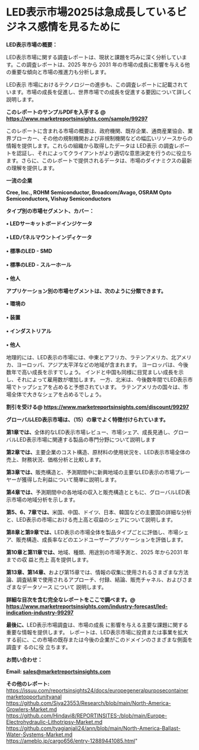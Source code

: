 # LED表示市場2025は急成長しているビジネス感情を見るために

<strong><b>LED表示市場の概要：</b></strong>

LED表示市場に関する調査レポートは、現状と課題を巧みに深く分析しています。この調査レポートは、2025 年から 2031 年の市場の成長に影響を与える他の重要な傾向と市場の推進力も分析します。

LED表示 市場におけるテクノロジーの進歩も、この調査レポートに記載されています。市場の成長を促進し、世界市場での成長を促進する要因について詳しく説明します。

<strong>このレポートのサンプルPDFを入手する @ <a href=https://www.marketreportsinsights.com/sample/99297>https://www.marketreportsinsights.com/sample/99297</a></strong>

このレポートに含まれる市場の概要は、政府機関、既存企業、通商産業協会、業界ブローカー、その他の規制機関および非規制機関などの幅広いリソースからの情報を提供します。これらの組織から取得したデータは LED表示 の調査レポートを認証し、それによってクライアントがより適切な意思決定を行うのに役立ちます。さらに、このレポートで提供されるデータは、市場のダイナミクスの最新の理解を提供します。

<strong>一流の企業</strong>

<strong><b>Cree, Inc., ROHM Semiconductor, Broadcom/Avago, OSRAM Opto Semiconductors, Vishay Semiconductors</b></strong>

<strong><b>タイプ別の市場セグメント、カバー：</b></strong>

<strong>• LEDサーキットボードインジケータ<br><br>• LEDパネルマウントインディケータ<br><br>• 標準のLED - SMD<br><br>• 標準のLED - スルーホール<br><br>• 他人</strong>

<strong><b>アプリケーション別の市場セグメントは、次のように分類できます。</b></strong>

<strong>• 環境の<br><br>• 装置<br><br>• インダストリアル<br><br>• 他人</strong>

 地理的には、LED表示の市場には、中東とアフリカ、ラテンアメリカ、北アメリカ、ヨーロッパ、アジア太平洋などの地域が含まれます。 ヨーロッパは、今後数年で高い成長を示すでしょう。 インドと中国も同様に目覚ましい成長を示し、それによって雇用数が増加します。 一方、北米は、今後数年間でLED表示市場でトップシェアを占めると予想されています。 ラテンアメリカの国々は、市場全体で大きなシェアを占めるでしょう。

<strong>割引を受ける@ <a href=https://www.marketreportsinsights.com/discount/99297>https://www.marketreportsinsights.com/discount/99297</a></strong>

<strong><b>グローバルLED表示市場は、（15）の章でよく特徴付けられています。</b></strong>

<strong><b>第</b></strong><strong><b>1章では、</b></strong>全体的なLED表示市場レビュー、市場シェア、成長見通し、グローバルLED表示市場に関連する製品の専門分野について説明します

<strong><b>第2章では、</b></strong>主要企業のコスト構造、原材料の使用状況を、LED表示市場全体の売上、財務状況、価格分析と比較します。

<strong><b>第3章では、</b></strong>販売構造と、予測期間中に新興地域の主要なLED表示の市場プレーヤーが獲得した利益について簡単に説明します。

<strong><b>第4章では、</b></strong>予測期間中の各地域の収入と販売構造とともに、グローバルLED表示市場の地域分析を示します。

<strong><b>第5、6、7章では、</b></strong>米国、中国、ドイツ、日本、韓国などの主要国の詳細な分析と、LED表示の市場における売上高と収益のシェアについて説明します。

<strong><b>第8章と第9章では、</b></strong>LED表示の市場全体を製品タイプごとに評価し、市場シェア、販売構造、成長率などのエンドユーザーアプリケーションを評価します。

<strong><b>第10章と第11章では、</b></strong>地域、種類、用途別の市場予測と、2025 年から2031 年までの収 益と売上 高を提供します。

<strong><b>第13章、第14章、</b></strong>および第15章では、情報の収集に使用されるさまざまな方法論、調査結果で使用されるアプローチ、付録、結論、販売チャネル、およびさまざまなデータソース について 説明します。

<strong>詳細な目次を含む完全なレポートをここで調べます。@ <a href=https://www.marketreportsinsights.com/industry-forecast/led-indication-industry-99297>https://www.marketreportsinsights.com/industry-forecast/led-indication-industry-99297</a></strong>

<strong><b>最後に、</b></strong>LED表示市場調査は、市場の成長 に影響を</a>与える主要な課題に関する重要な情報を提供します。 レポートは、LED表示市場に投資または事業を拡大する前に、この市場の既存または今後の企業がこのドメインのさまざまな側面を調査す るのに役 立ちます。

<strong><b>お問い合わせ：</b></strong>

<strong>Email: </strong><a href=mailto:sales@marketreportsinsights.com><strong>sales@marketreportsinsights.com</strong></a>

<strong>その他のレポート:</strong>
<br>
<a href=https://issuu.com/reportsinsights24/docs/europegeneralpurposecontainermarketopportunityanal>https://issuu.com/reportsinsights24/docs/europegeneralpurposecontainermarketopportunityanal</a>
<br>
<a href=https://github.com/Siya23553/Research/blob/main/North-America-Growlers-Market.md>https://github.com/Siya23553/Research/blob/main/North-America-Growlers-Market.md</a>
<br>
<a href=https://github.com/Hindavi8/REPORTINSITES-/blob/main/Europe-Electrohydraulic-Lithotripsy-Market.md>https://github.com/Hindavi8/REPORTINSITES-/blob/main/Europe-Electrohydraulic-Lithotripsy-Market.md</a>
<br>
<a href=https://github.com/tyagianjali24/ann/blob/main/North-America-Ballast-Water-Systems-Market.md>https://github.com/tyagianjali24/ann/blob/main/North-America-Ballast-Water-Systems-Market.md</a>
<br>
<a href=https://ameblo.jp/cargo656/entry-12889441085.html>https://ameblo.jp/cargo656/entry-12889441085.html</a>"
